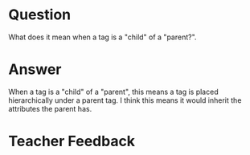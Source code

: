 # Question

What does it mean when a tag is a "child" of a "parent?".

# Answer

When a tag is a "child" of a "parent", this means a tag is placed hierarchically under a parent tag. I think this means it would inherit the attributes the parent has.

# Teacher Feedback
